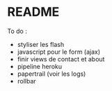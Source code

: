 # README

To do :

- styliser les flash
- javascript pour le form (ajax)
- finir views de contact et about
- pipeline heroku
- papertrail (voir les logs)
- rollbar
